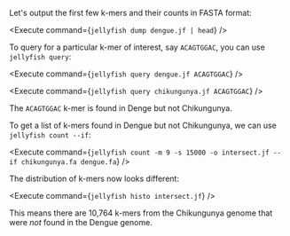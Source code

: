 <script>
import Alert from "$components/Alert.svelte";
import Execute from "$components/Execute.svelte";
</script>

Let's output the first few k-mers and their counts in FASTA format:

<Execute command={`jellyfish dump dengue.jf | head`} />

To query for a particular k-mer of interest, say `ACAGTGGAC`, you can use `jellyfish query`:

<Execute command={`jellyfish query dengue.jf ACAGTGGAC`} />

<Execute command={`jellyfish query chikungunya.jf ACAGTGGAC`} />

The `ACAGTGGAC` k-mer is found in Denge but not Chikungunya.

To get a list of k-mers found in Dengue but not Chikungunya, we can use `jellyfish count --if`:

<Execute command={`jellyfish count -m 9 -s 15000 -o intersect.jf --if chikungunya.fa dengue.fa`} />

The distribution of k-mers now looks different:

<Execute command={`jellyfish histo intersect.jf`} />

This means there are 10,764 k-mers from the Chikungunya genome that were _not_ found in the Dengue genome.
